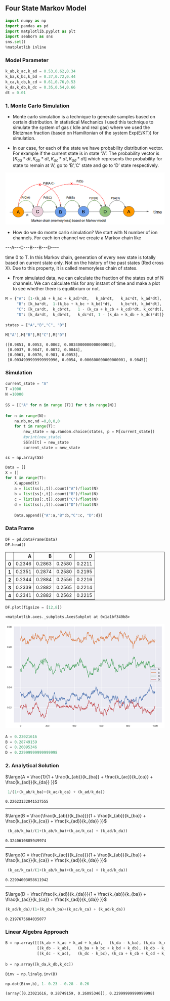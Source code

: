 
## Four State Markov Model


```python
import numpy as np
import pandas as pd
import matplotlib.pyplot as plt
import seaborn as sns
sns.set()
%matplotlib inline
```

### Model Parameter


```python
k_ab,k_ac,k_ad = 0.53,0.62,0.34
k_ba,k_bc,k_bd = 0.37,0.72,0.44
k_ca,k_cb,k_cd = 0.61,0.76,0.53
k_da,k_db,k_dc = 0.35,0.54,0.66
dt = 0.01
```

### 1. Monte Carlo Simulation

- Monte carlo simulation is a technique to generate samples based on certain distribution. In statistical Mechanics I used this technique to simulate the system of gas ( Idle and real gas) where we used the Blotzman fraction (based on Hamiltonian of the system Exp(E/KT)) for simulation. 

- In our case, for each of the state we have probability distribution vector. For example if the current state is in state “A”. The probability vector is [$K_{aa}*dt, K_{ab}*dt, K_{ac}*dt, K_{ad}*dt$] which represents the probability for state to remain at ‘A’, go to ‘B’,'C' state and go to ‘D’ state respectively.


![img](img/markov-chain.png)

- How do we do monte carlo simulation? We start with N number of ion channels. For each ion channel we create a Markov chain like  

---A---C---B---B---D---- 

time 0 to T. In this Markov chain, generation of every new state is totally based on current state only. Not on the history of the past states (Red cross X). Due to this property, it is called memoryless chain of states.

- From simulated data, we can calculate the fraction of the states out of N channels. We can calculate this for any instant of time and make a plot to see whether there is equilibrium or not.



```python
M = {"A": [1-(k_ab + k_ac + k_ad)*dt,   k_ab*dt,   k_ac*dt, k_ad*dt],
     "B": [k_ba*dt,  1-(k_ba + k_bc + k_bd)*dt,    k_bc*dt, k_bd*dt],
     "C": [k_ca*dt,  k_cb*dt,   1 - (k_ca + k_cb + k_cd)*dt, k_cd*dt],
     "D": [k_da*dt,  k_db*dt,   k_dc*dt, 1 - (k_da + k_db + k_dc)*dt]}

states = ["A","B","C", "D"]
```


```python
M["A"],M["B"],M["C"],M["D"]
```




    ([0.9851, 0.0053, 0.0062, 0.0034000000000000002],
     [0.0037, 0.9847, 0.0072, 0.0044],
     [0.0061, 0.0076, 0.981, 0.0053],
     [0.0034999999999999996, 0.0054, 0.006600000000000001, 0.9845])



### Simulation


```python
current_state = "A"
T =1000
N =10000

SS = [["A" for n in range (T)] for t in range(N)]

for n in range(N):
    na,nb,nc,nd =0,0,0,0
    for t in range(T):
        new_state = np.random.choice(states, p = M[current_state])
        #print(new_state)
        SS[n][t] = new_state
        current_state = new_state 
```


```python
ss = np.array(SS)
```


```python
Data = []
X = []
for t in range(T):
    X.append(t)
    a = list(ss[:,t]).count("A")/float(N)
    b = list(ss[:,t]).count("B")/float(N)
    c = list(ss[:,t]).count("C")/float(N)
    d = list(ss[:,t]).count("D")/float(N)
    
    Data.append({"A":a,"B":b,"C":c, "D":d})
```

### Data Frame


```python
DF = pd.DataFrame(Data)
DF.head()
```




<div>
<style scoped>
    .dataframe tbody tr th:only-of-type {
        vertical-align: middle;
    }

    .dataframe tbody tr th {
        vertical-align: top;
    }

    .dataframe thead th {
        text-align: right;
    }
</style>
<table border="1" class="dataframe">
  <thead>
    <tr style="text-align: right;">
      <th></th>
      <th>A</th>
      <th>B</th>
      <th>C</th>
      <th>D</th>
    </tr>
  </thead>
  <tbody>
    <tr>
      <th>0</th>
      <td>0.2346</td>
      <td>0.2863</td>
      <td>0.2580</td>
      <td>0.2211</td>
    </tr>
    <tr>
      <th>1</th>
      <td>0.2351</td>
      <td>0.2874</td>
      <td>0.2580</td>
      <td>0.2195</td>
    </tr>
    <tr>
      <th>2</th>
      <td>0.2344</td>
      <td>0.2884</td>
      <td>0.2556</td>
      <td>0.2216</td>
    </tr>
    <tr>
      <th>3</th>
      <td>0.2339</td>
      <td>0.2882</td>
      <td>0.2565</td>
      <td>0.2214</td>
    </tr>
    <tr>
      <th>4</th>
      <td>0.2341</td>
      <td>0.2882</td>
      <td>0.2562</td>
      <td>0.2215</td>
    </tr>
  </tbody>
</table>
</div>




```python
DF.plot(figsize = [12,8])   
```




    <matplotlib.axes._subplots.AxesSubplot at 0x1a1bf340b8>




![png](output_14_1.png)



```python
A = 0.23021616
B = 0.28749159
C = 0.26095346
D = 0.22999999999999998
```

### 2. Analytical Solution

$\large{A = \frac{1}{1 + \frac{k_{ab}}{k_{ba}}  + \frac{k_{ac}}{k_{ca}} + \frac{k_{ad}}{k_{da}} }}$


```python
 1/(1+(k_ab/k_ba)+(k_ac/k_ca) + (k_ad/k_da))
```




    0.22623132041537555



-------

$\large{B = \frac{\frac{k_{ab}}{k_{ba}}}{1 + \frac{k_{ab}}{k_{ba}}  + \frac{k_{ac}}{k_{ca}} + \frac{k_{ad}}{k_{da}} }}$


```python
 (k_ab/k_ba)/(1+(k_ab/k_ba)+(k_ac/k_ca) + (k_ad/k_da))
```




    0.3240610805949974



--------

$\large{C = \frac{\frac{k_{ac}}{k_{ca}}}{1 + \frac{k_{ab}}{k_{ba}}  + \frac{k_{ac}}{k_{ca}} + \frac{k_{ad}}{k_{da}} }}$


```python
 (k_ac/k_ca)/(1+(k_ab/k_ba)+(k_ac/k_ca) + (k_ad/k_da))
```




    0.22994003058611942



------------

$\large{D = \frac{\frac{k_{ad}}{k_{da}}}{1 + \frac{k_{ab}}{k_{ba}}  + \frac{k_{ac}}{k_{ca}} + \frac{k_{ad}}{k_{da}} }}$


```python
(k_ad/k_da)/(1+(k_ab/k_ba)+(k_ac/k_ca) + (k_ad/k_da))
```




    0.2197675684035077



### Linear Algebra Approach


```python
B = np.array([[(k_ab + k_ac + k_ad + k_da),   (k_da - k_ba), (k_da -k_ca)],
              [(k_db - k_ab),   (k_ba + k_bc + k_bd + k_db), (k_db - k_cb)],
              [(k_dc - k_ac),   (k_dc - k_bc), (k_ca + k_cb + k_cd + k_dc)]])

b = np.array([k_da,k_db,k_dc])
```


```python
Binv = np.linalg.inv(B)
```


```python
np.dot(Binv,b), 1- 0.23 - 0.28 - 0.26
```




    (array([0.23021616, 0.28749159, 0.26095346]), 0.22999999999999998)



